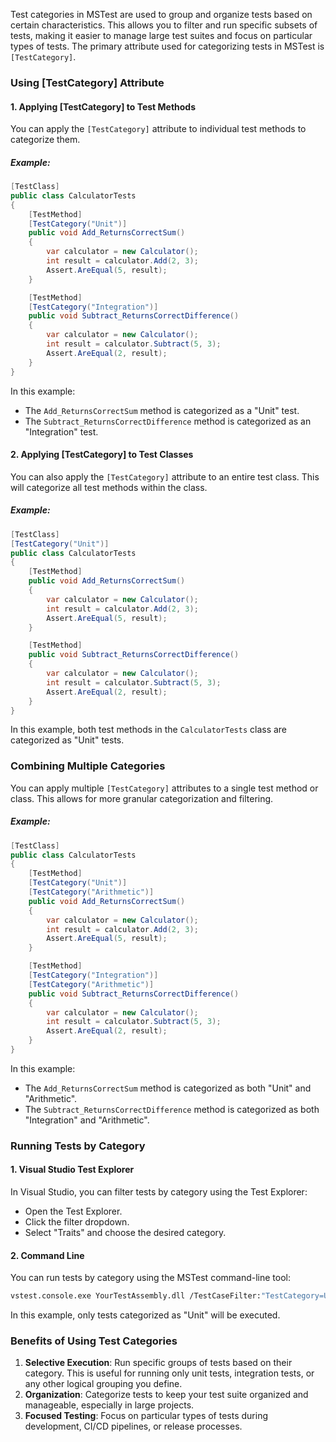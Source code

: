 Test categories in MSTest are used to group and organize tests based on certain characteristics. This allows you to filter and run specific subsets of tests, making it easier to manage large test suites and focus on particular types of tests. The primary attribute used for categorizing tests in MSTest is `[TestCategory]`.

### Using [TestCategory] Attribute

#### 1. Applying [TestCategory] to Test Methods
You can apply the `[TestCategory]` attribute to individual test methods to categorize them.

##### Example:
```csharp
[TestClass]
public class CalculatorTests
{
    [TestMethod]
    [TestCategory("Unit")]
    public void Add_ReturnsCorrectSum()
    {
        var calculator = new Calculator();
        int result = calculator.Add(2, 3);
        Assert.AreEqual(5, result);
    }

    [TestMethod]
    [TestCategory("Integration")]
    public void Subtract_ReturnsCorrectDifference()
    {
        var calculator = new Calculator();
        int result = calculator.Subtract(5, 3);
        Assert.AreEqual(2, result);
    }
}
```
In this example:
- The `Add_ReturnsCorrectSum` method is categorized as a "Unit" test.
- The `Subtract_ReturnsCorrectDifference` method is categorized as an "Integration" test.

#### 2. Applying [TestCategory] to Test Classes
You can also apply the `[TestCategory]` attribute to an entire test class. This will categorize all test methods within the class.

##### Example:
```csharp
[TestClass]
[TestCategory("Unit")]
public class CalculatorTests
{
    [TestMethod]
    public void Add_ReturnsCorrectSum()
    {
        var calculator = new Calculator();
        int result = calculator.Add(2, 3);
        Assert.AreEqual(5, result);
    }

    [TestMethod]
    public void Subtract_ReturnsCorrectDifference()
    {
        var calculator = new Calculator();
        int result = calculator.Subtract(5, 3);
        Assert.AreEqual(2, result);
    }
}
```
In this example, both test methods in the `CalculatorTests` class are categorized as "Unit" tests.

### Combining Multiple Categories

You can apply multiple `[TestCategory]` attributes to a single test method or class. This allows for more granular categorization and filtering.

##### Example:
```csharp
[TestClass]
public class CalculatorTests
{
    [TestMethod]
    [TestCategory("Unit")]
    [TestCategory("Arithmetic")]
    public void Add_ReturnsCorrectSum()
    {
        var calculator = new Calculator();
        int result = calculator.Add(2, 3);
        Assert.AreEqual(5, result);
    }

    [TestMethod]
    [TestCategory("Integration")]
    [TestCategory("Arithmetic")]
    public void Subtract_ReturnsCorrectDifference()
    {
        var calculator = new Calculator();
        int result = calculator.Subtract(5, 3);
        Assert.AreEqual(2, result);
    }
}
```
In this example:
- The `Add_ReturnsCorrectSum` method is categorized as both "Unit" and "Arithmetic".
- The `Subtract_ReturnsCorrectDifference` method is categorized as both "Integration" and "Arithmetic".

### Running Tests by Category

#### 1. Visual Studio Test Explorer
In Visual Studio, you can filter tests by category using the Test Explorer:
- Open the Test Explorer.
- Click the filter dropdown.
- Select "Traits" and choose the desired category.

#### 2. Command Line
You can run tests by category using the MSTest command-line tool:
```bash
vstest.console.exe YourTestAssembly.dll /TestCaseFilter:"TestCategory=Unit"
```
In this example, only tests categorized as "Unit" will be executed.

### Benefits of Using Test Categories

1. **Selective Execution**: Run specific groups of tests based on their category. This is useful for running only unit tests, integration tests, or any other logical grouping you define.
2. **Organization**: Categorize tests to keep your test suite organized and manageable, especially in large projects.
3. **Focused Testing**: Focus on particular types of tests during development, CI/CD pipelines, or release processes.

